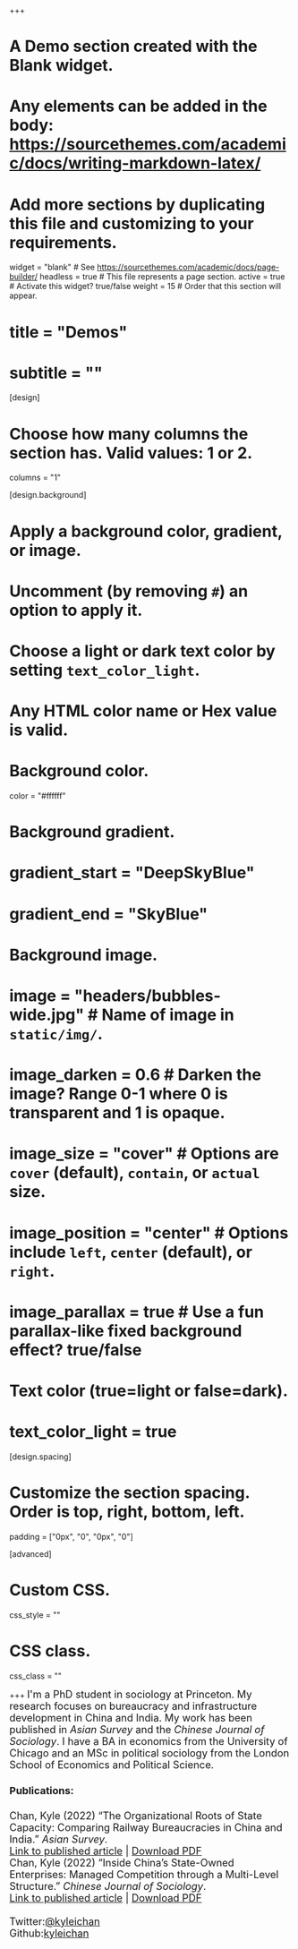 +++
# A Demo section created with the Blank widget.
# Any elements can be added in the body: https://sourcethemes.com/academic/docs/writing-markdown-latex/
# Add more sections by duplicating this file and customizing to your requirements.

widget = "blank"  # See https://sourcethemes.com/academic/docs/page-builder/
headless = true  # This file represents a page section.
active = true  # Activate this widget? true/false
weight = 15  # Order that this section will appear.

# title = "Demos"
# subtitle = ""

[design]
  # Choose how many columns the section has. Valid values: 1 or 2.
  columns = "1"

[design.background]
  # Apply a background color, gradient, or image.
  #   Uncomment (by removing `#`) an option to apply it.
  #   Choose a light or dark text color by setting `text_color_light`.
  #   Any HTML color name or Hex value is valid.

  # Background color.
   color = "#ffffff"

  # Background gradient.
  # gradient_start = "DeepSkyBlue"
  # gradient_end = "SkyBlue"

  # Background image.
  # image = "headers/bubbles-wide.jpg"  # Name of image in `static/img/`.
  # image_darken = 0.6  # Darken the image? Range 0-1 where 0 is transparent and 1 is opaque.
  # image_size = "cover"  #  Options are `cover` (default), `contain`, or `actual` size.
  # image_position = "center"  # Options include `left`, `center` (default), or `right`.
  # image_parallax = true  # Use a fun parallax-like fixed background effect? true/false

  # Text color (true=light or false=dark).
  # text_color_light = true

[design.spacing]
  # Customize the section spacing. Order is top, right, bottom, left.
  padding = ["0px", "0", "0px", "0"]

[advanced]
 # Custom CSS. 
 css_style = ""

 # CSS class.
 css_class = ""

+++
<font size=4>I'm a PhD student in sociology at Princeton. My research focuses on bureaucracy and infrastructure development in China and India. My work has been published in *Asian Survey* and the *Chinese Journal of Sociology*. I have a BA in economics from the University of Chicago and an MSc in political sociology from the London School of Economics and Political Science.
#### Publications:
Chan, Kyle (2022) “The Organizational Roots of State Capacity: Comparing Railway Bureaucracies in China and India.” *Asian Survey*.</br>[Link to published article](https://online.ucpress.edu/as/article/doi/10.1525/as.2022.1720395/192939/The-Organizational-Roots-of-State) | [Download PDF](/img/Chan-2022-The-Organizational-Roots-of-State-Capacity.pdf)</br>
Chan, Kyle (2022) “Inside China’s State-Owned Enterprises: Managed Competition through a Multi-Level Structure.” *Chinese Journal of Sociology*.</br>[Link to published article](https://journals.sagepub.com/doi/full/10.1177/2057150X221123388) | [Download PDF](/img/Chan-2022-Inside-Chinas-State-Owned-Enterprises.pdf)</br></br>
Twitter:[@kyleichan](https://twitter.com/kyleichan)</br>
Github:[kyleichan](https://github.com/kyleichan)</font>
